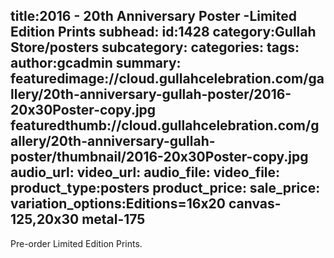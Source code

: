 title:2016 -  20th Anniversary Poster -Limited Edition Prints
subhead:
id:1428
category:Gullah Store/posters
subcategory:
categories:
tags:
author:gcadmin
summary:
featuredimage://cloud.gullahcelebration.com/gallery/20th-anniversary-gullah-poster/2016-20x30Poster-copy.jpg
featuredthumb://cloud.gullahcelebration.com/gallery/20th-anniversary-gullah-poster/thumbnail/2016-20x30Poster-copy.jpg
audio_url:
video_url:
audio_file:
video_file:
product_type:posters
product_price:
sale_price:
variation_options:Editions=16x20 canvas-125,20x30 metal-175
---
Pre-order Limited Edition Prints.